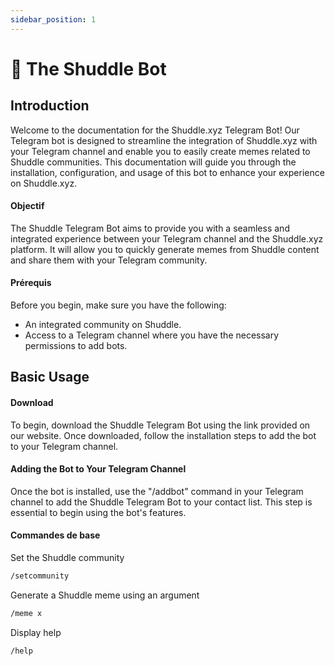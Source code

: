 ```yaml
---
sidebar_position: 1
---
```


# 🤖 The Shuddle Bot

## Introduction

Welcome to the documentation for the Shuddle.xyz Telegram Bot! Our Telegram bot is designed to streamline the integration of Shuddle.xyz with your Telegram channel and enable you to easily create memes related to Shuddle communities. This documentation will guide you through the installation, configuration, and usage of this bot to enhance your experience on Shuddle.xyz.

#### Objectif
The Shuddle Telegram Bot aims to provide you with a seamless and integrated experience between your Telegram channel and the Shuddle.xyz platform. It will allow you to quickly generate memes from Shuddle content and share them with your Telegram community.

#### Prérequis
Before you begin, make sure you have the following:

- An integrated community on Shuddle.
- Access to a Telegram channel where you have the necessary permissions to add bots.


## Basic Usage

#### Download
To begin, download the Shuddle Telegram Bot using the link provided on our website. Once downloaded, follow the installation steps to add the bot to your Telegram channel.

#### Adding the Bot to Your Telegram Channel
Once the bot is installed, use the "/addbot" command in your Telegram channel to add the Shuddle Telegram Bot to your contact list. This step is essential to begin using the bot's features.

#### Commandes de base

Set the Shuddle community
```bash
/setcommunity 
```
Generate a Shuddle meme using an argument
```bash
/meme x
```
Display help
```bash
/help
```